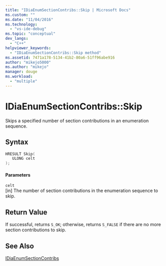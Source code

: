 ```yaml
---
title: "IDiaEnumSectionContribs::Skip | Microsoft Docs"
ms.custom: ""
ms.date: "11/04/2016"
ms.technology: 
  - "vs-ide-debug"
ms.topic: "conceptual"
dev_langs: 
  - "C++"
helpviewer_keywords: 
  - "IDiaEnumSectionContribs::Skip method"
ms.assetid: 7471a178-5134-41b2-80a6-51ff96abe916
author: "mikejo5000"
ms.author: "mikejo"
manager: douge
ms.workload: 
  - "multiple"
---
```

# IDiaEnumSectionContribs::Skip
Skips a specified number of section contributions in an enumeration sequence.  
  
## Syntax  
  
```C++  
HRESULT Skip(   
   ULONG celt  
);  
```  
  
#### Parameters  
 `celt`  
 [in] The number of section contributions in the enumeration sequence to skip.  
  
## Return Value  
 If successful, returns `S_OK`; otherwise, returns `S_FALSE` if there are no more section contributions to skip.  
  
## See Also  
 [IDiaEnumSectionContribs](../../debugger/debug-interface-access/idiaenumsectioncontribs.md)
